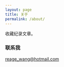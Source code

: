 ```yaml
---
layout: page
title: 关于
permalink: /about/
---
```


收藏纪录文章。

### 联系我

[reage_wang@hotmail.com](mailto:reage_wang@hotmail.com)